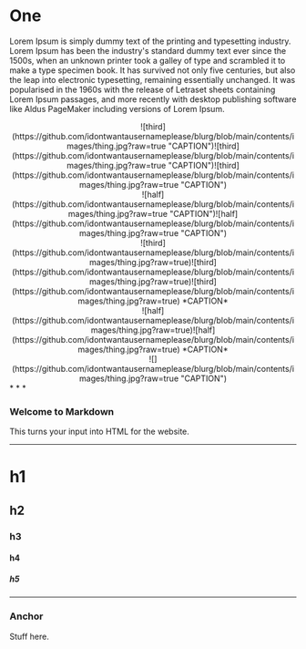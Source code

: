 # One

Lorem Ipsum is simply dummy text of the printing and typesetting industry. Lorem Ipsum has been the industry's standard dummy text ever since the 1500s, when an unknown
  printer took a galley of type and scrambled it to make a type specimen book. It has survived not only five centuries, but also the leap into electronic typesetting, remaining essentially unchanged. It was popularised in the 1960s with the release of
  Letraset sheets containing Lorem Ipsum passages, and more recently with desktop publishing software like Aldus PageMaker including versions of Lorem Ipsum.

<center>
![third](https://github.com/idontwantausernameplease/blurg/blob/main/contents/images/thing.jpg?raw=true "CAPTION")![third](https://github.com/idontwantausernameplease/blurg/blob/main/contents/images/thing.jpg?raw=true "CAPTION")![third](https://github.com/idontwantausernameplease/blurg/blob/main/contents/images/thing.jpg?raw=true "CAPTION")
</center>

<center>
![half](https://github.com/idontwantausernameplease/blurg/blob/main/contents/images/thing.jpg?raw=true "CAPTION")![half](https://github.com/idontwantausernameplease/blurg/blob/main/contents/images/thing.jpg?raw=true "CAPTION")
</center>

<center>
![third](https://github.com/idontwantausernameplease/blurg/blob/main/contents/images/thing.jpg?raw=true)![third](https://github.com/idontwantausernameplease/blurg/blob/main/contents/images/thing.jpg?raw=true)![third](https://github.com/idontwantausernameplease/blurg/blob/main/contents/images/thing.jpg?raw=true)
*CAPTION*
</center>

<center>
![half](https://github.com/idontwantausernameplease/blurg/blob/main/contents/images/thing.jpg?raw=true)![half](https://github.com/idontwantausernameplease/blurg/blob/main/contents/images/thing.jpg?raw=true)
*CAPTION*
</center>

<center>
![](https://github.com/idontwantausernameplease/blurg/blob/main/contents/images/thing.jpg?raw=true "CAPTION")
</center>
* * *

### Welcome to Markdown

This turns your input into HTML for the website.

* * *

# h1

## h2

### h3

#### h4

##### h5

* * *

### Anchor

Stuff here.
